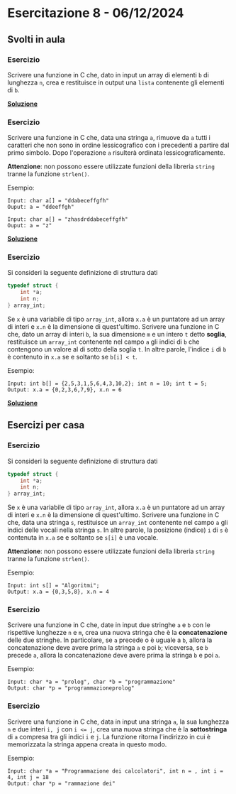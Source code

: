 # Esercitazione 8 - 06/12/2024

## Svolti in aula

### Esercizio

Scrivere una funzione in C che, dato in input un array di elementi `b` di
lunghezza `n`, crea e restituisce in output una `lista` contenente gli elementi
di `b`.

**[Soluzione](src/lista_from_array.c)**

### Esercizio

Scrivere una funzione in C che, data una stringa `a`, rimuove da `a` tutti i
caratteri che non sono in ordine lessicografico con i precedenti a partire dal
primo simbolo. Dopo l'operazione `a` risulterà ordinata lessicograficamente.

**Attenzione**: non possono essere utilizzate funzioni della libreria `string`
tranne la funzione `strlen()`.

Esempio:

```
Input: char a[] = "ddabeceffgfh"
Ouput: a = "ddeeffgh"
```

```
Input: char a[] = "zhasdrddabeceffgfh"
Ouput: a = "z"
```

**[Soluzione](src/rimuovi_non_ordinati.c)**

### Esercizio

Si consideri la seguente definizione di struttura dati

```c
typedef struct {
    int *a;
    int n;
} array_int;

```

Se `x` è una variabile di tipo `array_int`, allora `x.a` è un puntatore ad un
array di interi e `x.n` è la dimensione di quest'ultimo.
Scrivere una funzione in C che, dato un array di interi `b`, la sua dimensione
`m` e un intero `t` detto **soglia**, restituisce un
`array_int` contenente nel campo `a` gli indici di `b` che contengono un valore
al di sotto della soglia `t`. In altre parole, l'indice `i` di `b` è contenuto
in `x.a` se e soltanto se `b[i] < t`.

Esempio:

```
Input: int b[] = {2,5,3,1,5,6,4,3,10,2}; int n = 10; int t = 5;
Output: x.a = {0,2,3,6,7,9}, x.n = 6
```

**[Soluzione](src/array_soglia.c)**

## Esercizi per casa

### Esercizio

Si consideri la seguente definizione di struttura dati

```c
typedef struct {
    int *a;
    int n;
} array_int;

```

Se `x` è una variabile di tipo `array_int`, allora `x.a` è un puntatore ad un
array di interi e `x.n` è la dimensione di quest'ultimo.
Scrivere una funzione in C che, data una stringa `s`, restituisce un
`array_int` contenente nel campo `a` gli indici delle vocali nella stringa `s`.
In altre parole, la posizione (indice) `i` di `s` è contenuta in `x.a`
se e soltanto se `s[i]` è una vocale.

**Attenzione**: non possono essere utilizzate funzioni della libreria `string`
tranne la funzione `strlen()`.

Esempio:

```
Input: int s[] = "Algoritmi";
Output: x.a = {0,3,5,8}, x.n = 4
```

### Esercizio

Scrivere una funzione in C che, date in input due stringhe `a` e `b` con le
rispettive lunghezze `n` e `m`, crea una nuova stringa che è la **concatenazione**
delle due stringhe. In particolare, se `a` precede o è uguale a `b`, allora la
concatenazione deve avere prima la stringa `a` e poi `b`; viceversa, se
`b` precede `a`, allora la concatenazione deve avere prima la stringa `b` e poi
`a`.

Esempio:

```
Input: char *a = "prolog", char *b = "programmazione"
Output: char *p = "programmazioneprolog"
```

### Esercizio

Scrivere una funzione in C che, data in input una stringa `a`, la sua lunghezza
`n` e due interi `i, j` con `i <= j`, crea una nuova stringa che è la
**sottostringa** di `a` compresa tra gli indici `i` e `j`. La funzione ritorna
l'indirizzo in cui è memorizzata la stringa appena creata in questo modo.

Esempio:

```
Input: char *a = "Programmazione dei calcolatori", int n = , int i = 4, int j = 18
Output: char *p = "rammazione dei"
```
